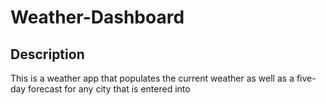 # Weather-Dashboard
## Description
This is a weather app that populates the current weather as well as a five-day forecast for any city that is entered into